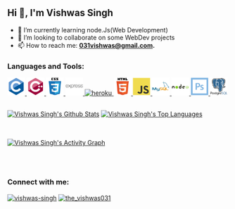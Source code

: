 ## Hi 👋, I'm Vishwas Singh


- 🌱 I’m currently learning node.Js(Web Development)
- 👯 I’m looking to collaborate on some WebDev projects
- 📫 How to reach me:  **031vishwas@gmail.com.**


<h3 align="left">Languages and Tools:</h3>
<p align="left"> 
  <a href="https://www.cprogramming.com/" target="_blank"> <img src="https://raw.githubusercontent.com/devicons/devicon/master/icons/c/c-original.svg" alt="c" width="40" height="40"/> </a> 
  <a href="https://www.w3schools.com/cpp/" target="_blank"> <img src="https://raw.githubusercontent.com/devicons/devicon/master/icons/cplusplus/cplusplus-original.svg" alt="cplusplus" width="40" height="40"/> </a> 
  <a href="https://www.w3schools.com/css/" target="_blank"> <img src="https://raw.githubusercontent.com/devicons/devicon/master/icons/css3/css3-original-wordmark.svg" alt="css3" width="40" height="40"/> </a> 
  <a href="https://expressjs.com" target="_blank"> <img src="https://raw.githubusercontent.com/devicons/devicon/master/icons/express/express-original-wordmark.svg" alt="express" width="40" height="40"/> </a> 
  <a href="https://heroku.com" target="_blank"> <img src="https://www.vectorlogo.zone/logos/heroku/heroku-icon.svg" alt="heroku" width="40" height="40"/> </a> 
  <a href="https://www.w3.org/html/" target="_blank"> <img src="https://raw.githubusercontent.com/devicons/devicon/master/icons/html5/html5-original-wordmark.svg" alt="html5" width="40" height="40"/> </a> 
  <a href="https://developer.mozilla.org/en-US/docs/Web/JavaScript" target="_blank"> <img src="https://raw.githubusercontent.com/devicons/devicon/master/icons/javascript/javascript-original.svg" alt="javascript" width="40" height="40"/> </a> 
  <a href="https://www.mysql.com/" target="_blank"> <img src="https://raw.githubusercontent.com/devicons/devicon/master/icons/mysql/mysql-original-wordmark.svg" alt="mysql" width="40" height="40"/> </a> 
  <a href="https://nodejs.org" target="_blank"> <img src="https://raw.githubusercontent.com/devicons/devicon/master/icons/nodejs/nodejs-original-wordmark.svg" alt="nodejs" width="40" height="40"/> </a> 
  <a href="https://www.photoshop.com/en" target="_blank"> <img src="https://raw.githubusercontent.com/devicons/devicon/master/icons/photoshop/photoshop-line.svg" alt="photoshop" width="40" height="40"/> </a> 
  <a href="https://www.postgresql.org" target="_blank"> <img src="https://raw.githubusercontent.com/devicons/devicon/master/icons/postgresql/postgresql-original-wordmark.svg" alt="postgresql" width="40" height="40"/> </a> 
   </p>

<br/>
    <a href="https://github.com/vishwas031/github-readme-stats"><img alt="Vishwas Singh's Github Stats" src="https://github-readme-stats.vercel.app/api?username=vishwas031&show_icons=true&count_private=true&theme=react&hide_border=true&bg_color=0D1117" /></a>
  <a href="https://github.com/vishwas031/github-readme-stats"><img alt="Vishwas Singh's Top Languages" src="https://github-readme-stats.vercel.app/api/top-langs/?username=vishwas031&langs_count=8&count_private=true&layout=compact&theme=react&hide_border=true&bg_color=0D1117" /></a>
  <br/>


<br/>
<br/>

<a href="https://github.com/vishwas031/github-readme-activity-graph"><img alt="Vishwas Singh's Activity Graph" src="https://activity-graph.herokuapp.com/graph?username=vishwas031&bg_color=0D1117&color=5BCDEC&line=5BCDEC&point=FFFFFF&hide_border=true" /></a>

<br/>
<br/>

<h3 align="left">Connect with me:</h3>
<p align="left">
<a href="https://www.linkedin.com/in/vishwas-singh-3623881b7/" target="blank"><img align="center" src="https://cdn.jsdelivr.net/npm/simple-icons@3.0.1/icons/linkedin.svg" alt="vishwas-singh" height="30" width="40" /></a>
<a href="https://www.instagram.com/the_vishwas031/" target="blank"><img align="center" src="https://cdn.jsdelivr.net/npm/simple-icons@3.0.1/icons/instagram.svg" alt="the_vishwas031" height="30" width="40" /></a>


